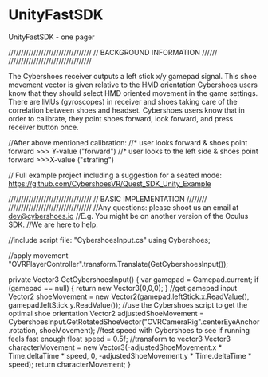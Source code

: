 # UnityFastSDK
UnityFastSDK - one pager

/////////////////////////////////
// BACKGROUND INFORMATION  //////
/////////////////////////////////


The Cybershoes receiver outputs a left stick x/y gamepad signal. 
This shoe movement vector is given relative to the HMD orientation 
Cybershoes users know that they should select HMD oriented movement in the game settings. 
There are IMUs (gyroscopes) in receiver and shoes taking care of the correlation between shoes and headset. 
Cybershoes users know that in order to calibrate, they point shoes forward, look forward, and press receiver button once. 

//After above mentioned calibration: 
//* user looks forward & shoes point forward >>> Y-value ("forward") 
//* user looks to the left side & shoes point forward >>>X-value ("strafing") 

// Full example project including a suggestion for a seated mode: https://github.com/CybershoesVR/Quest_SDK_Unity_Example 

///////////////////////////////// 
// BASIC IMPLEMENTATION  //////// 
///////////////////////////////// 
//Any questions: please shoot us an email at dev@cybershoes.io 
//E.g. You might be on another version of the Oculus SDK. 
//We are here to help. 

//include script file: "CybershoesInput.cs" 
using Cybershoes; 

//apply movement 
"OVRPlayerController".transform.Translate(GetCybershoesInput());

private Vector3 GetCybershoesInput()
{
    var gamepad = Gamepad.current;
    if (gamepad == null)
    {
        return new Vector3(0,0,0);
    }
    //get gamepad input
    Vector2 shoeMovement = new Vector2(gamepad.leftStick.x.ReadValue(), gamepad.leftStick.y.ReadValue());
    //use the Cybershoes script to get the optimal shoe orientation
    Vector2 adjustedShoeMovement = CybershoesInput.GetRotatedShoeVector("OVRCameraRig".centerEyeAnchor.rotation, shoeMovement);
    //test speed with Cybershoes to see if running feels fast enough
    float speed = 0.5f;
    //transform to vector3
    Vector3 characterMovement = new Vector3(-adjustedShoeMovement.x * Time.deltaTime * speed, 0, -adjustedShoeMovement.y * Time.deltaTime * speed);
    return characterMovement;
}  
